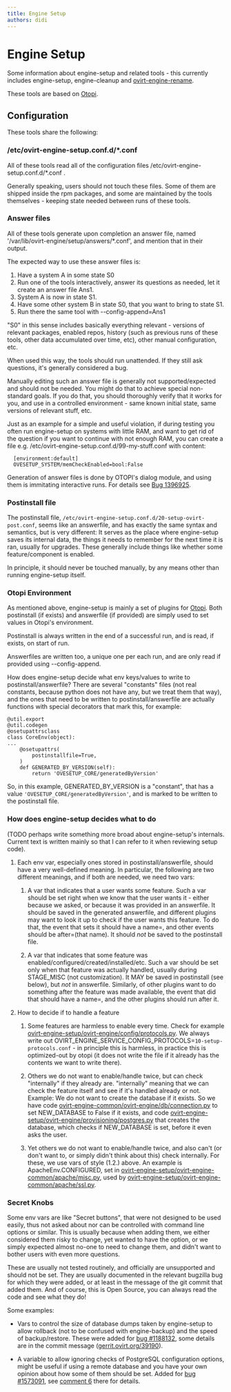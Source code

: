 ```yaml
---
title: Engine Setup
authors: didi
---
```


# Engine Setup

Some information about engine-setup and related tools - this currently includes engine-setup, engine-cleanup and [ovirt-engine-rename](/develop/networking/changing-engine-hostname.html).

These tools are based on [Otopi](/develop/developer-guide/engine/otopi.html).

## Configuration

These tools share the following:

### /etc/ovirt-engine-setup.conf.d/\*.conf

All of these tools read all of the configuration files /etc/ovirt-engine-setup.conf.d/\*.conf .

Generally speaking, users should not touch these files. Some of them are shipped inside the rpm packages, and some are maintained by the tools themselves - keeping state needed between runs of these tools.

### Answer files

All of these tools generate upon completion an answer file, named '/var/lib/ovirt-engine/setup/answers/\*.conf', and mention that in their output.

The expected way to use these answer files is:

1.  Have a system A in some state S0
2.  Run one of the tools interactively, answer its questions as needed, let it create an answer file Ans1.
3.  System A is now in state S1.
4.  Have some other system B in state S0, that you want to bring to state S1.
5.  Run there the same tool with --config-append=Ans1

"S0" in this sense includes basically everything relevant - versions of relevant packages, enabled repos, history (such as previous runs of these tools, other data accumulated over time, etc), other manual configuration, etc.

When used this way, the tools should run unattended. If they still ask questions, it's generally considered a bug.

Manually editing such an answer file is generally not supported/expected and should not be needed. You might do that to achieve special non-standard goals. If you do that, you should thoroughly verify that it works for you, and use in a controlled environment - same known initial state, same versions of relevant stuff, etc.

Just as an example for a simple and useful violation, if during testing you often run engine-setup on systems with little RAM, and want to get rid of the question if you want to continue with not enough RAM, you can create a file e.g. /etc/ovirt-engine-setup.conf.d/99-my-stuff.conf with content:

      [environment:default]
      OVESETUP_SYSTEM/memCheckEnabled=bool:False

Generation of answer files is done by OTOPI's dialog module, and using them is immitating interactive runs. For details see [Bug 1396925](https://bugzilla.redhat.com/show_bug.cgi?id=1396925).

### Postinstall file

The postinstall file, ```/etc/ovirt-engine-setup.conf.d/20-setup-ovirt-post.conf```, seems like an answerfile, and has exactly the same syntax and semantics, but is very different: It serves as the place where engine-setup saves its internal data, the things it needs to remember for the next time it is ran, usually for upgrades. These generally include things like whether some feature/component is enabled.

In principle, it should never be touched manually, by any means other than running engine-setup itself.

### Otopi Environment
As mentioned above, engine-setup is mainly a set of plugins for [Otopi](/develop/developer-guide/engine/otopi.html).
Both postinstall (if exists) and answerfile (if provided) are simply used to set values in Otopi's environment.

Postinstall is always written in the end of a successful run, and is read, if exists, on start of run.

Answerfiles are written too, a unique one per each run, and are only read if provided using --config-append.

How does engine-setup decide what env keys/values to write to postinstall/answerfile? There are several "constants" files (not real constants, because python does not have any, but we treat them that way), and the ones that need to be written to postinstall/answerfile are actually functions with special decorators that mark this, for example:
```
@util.export
@util.codegen
@osetupattrsclass
class CoreEnv(object):
...
    @osetupattrs(
        postinstallfile=True,
    )
    def GENERATED_BY_VERSION(self):
        return 'OVESETUP_CORE/generatedByVersion'
```

So, in this example, GENERATED_BY_VERSION is a "constant", that has a value `'OVESETUP_CORE/generatedByVersion'`, and is marked to be written to the postinstall file.

### How does engine-setup decides what to do

(TODO perhaps write something more broad about engine-setup's internals. Current text is written mainly so that I can refer to it when reviewing setup code).

1. Each env var, especially ones stored in postinstall/answerfile, should have a very well-defined meaning. In particular, the following are two different meanings, and if both are needed, we need two vars:

    1. A var that indicates that a user wants some feature. Such a var should be set right when we know that the user wants it - either because we asked, or because it was provided in an answerfile. It should be saved in the generated answerfile, and different plugins may want to look it up to check if the user wants this feature. To do that, the event that sets it should have a name=, and other events should be after=(that name). It should _not_ be saved to the postinstall file.

    2. A var that indicates that some feature was enabled/configured/created/installed/etc. Such a var should be set only when that feature was actually handled, usually during STAGE_MISC (not customization). It MAY be saved in postinstall (see below), but _not_ in answerfile. Similarly, of other plugins want to do something after the feature was made available, the event that did that should have a name=, and the other plugins should run after it.

2. How to decide if to handle a feature

    1. Some features are harmless to enable every time. Check for example [ovirt-engine-setup/ovirt-engine/config/protocols.py](https://gerrit.ovirt.org/gitweb?p=ovirt-engine.git;a=blob;f=packaging/setup/plugins/ovirt-engine-setup/ovirt-engine/config/protocols.py;h=6b7a93ae7568bbd9b272800187e756ea47fcaabf;hb=HEAD). We always write out OVIRT_ENGINE_SERVICE_CONFIG_PROTOCOLS=`10-setup-protocols.conf` - in principle this is harmless, in practice this is optimized-out by otopi (it does not write the file if it already has the contents we want to write there).

    2. Others we do not want to enable/handle twice, but can check "internally" if they already are. "internally" meaning that we can check the feature itself and see if it's handled already or not. Example: We do not want to create the database if it exists. So we have code [ovirt-engine-common/ovirt-engine/db/connection.py](https://gerrit.ovirt.org/gitweb?p=ovirt-engine.git;a=blob;f=packaging/setup/plugins/ovirt-engine-common/ovirt-engine/db/connection.py;h=0d4668e5966076c3f5ff210e2328ed72a0603ada;hb=HEAD) to set NEW_DATABASE to False if it exists, and code [ovirt-engine-setup/ovirt-engine/provisioning/postgres.py](https://gerrit.ovirt.org/gitweb?p=ovirt-engine.git;a=blob;f=packaging/setup/plugins/ovirt-engine-setup/ovirt-engine/provisioning/postgres.py;h=6bb891dfd15b230e40751e5e25bf7b90f88cbcba;hb=HEAD) that creates the database, which checks if NEW_DATABASE is set, before it even asks the user.

    3. Yet others we do not want to enable/handle twice, and also can't (or don't want to, or simply didn't think about this) check internally. For these, we use vars of style (1.2.) above. An example is ApacheEnv.CONFIGURED, set in [ovirt-engine-setup/ovirt-engine-common/apache/misc.py](https://gerrit.ovirt.org/gitweb?p=ovirt-engine.git;a=blob;f=packaging/setup/plugins/ovirt-engine-setup/ovirt-engine-common/apache/misc.py;h=c43680e8a50839389ee75b77e8c131ba19ae85ae;hb=HEAD), used by [ovirt-engine-setup/ovirt-engine-common/apache/ssl.py](https://gerrit.ovirt.org/gitweb?p=ovirt-engine.git;a=blob;f=packaging/setup/plugins/ovirt-engine-setup/ovirt-engine-common/apache/ssl.py;h=de37bc2482ef107254f09f80ea5114d75da8a639;hb=HEAD).

### Secret Knobs

Some env vars are like "Secret buttons", that were not designed to be used easily, thus not asked about nor can be controlled with command line options or similar. This is usually because when adding them, we either considered them risky to change, yet wanted to have the option, or we simply expected almost no-one to need to change them, and didn't want to bother users with even more questions.

These are usually not tested routinely, and officially are unsupported and should not be set. They are usually documented in the relevant bugzilla bug for which they were added, or at least in the message of the git commit that added them. And of course, this is Open Source, you can always read the code and see what they do!

Some examples:

- Vars to control the size of database dumps taken by engine-setup to allow rollback (not to be confused with engine-backup) and the speed of backup/restore. These were added for [bug #1188132](https://bugzilla.redhat.com/show_bug.cgi?id=1188132), some details are in the commit message ([gerrit.ovirt.org/39190](https://gerrit.ovirt.org/39190)).

- A variable to allow ignoring checks of PostgreSQL configuration options, might be useful if using a remote database and you have your own opinion about how some of them should be set. Added for [bug #1573091](https://bugzilla.redhat.com/show_bug.cgi?id=1573091), see [comment 6](https://bugzilla.redhat.com/show_bug.cgi?id=1573091#c6) there for details.
